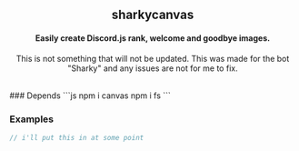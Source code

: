 <div align="center">
    <h2>sharkycanvas</h2>
    <h4>Easily create Discord.js rank, welcome and goodbye images.</h4>
    <p>This is not something that will not be updated. This was made for the bot "Sharky" and any issues are not for me to fix.</p>
</div>
<br>
### Depends
```js
npm i canvas
npm i fs
```

### Examples
```js
// i'll put this in at some point
```
